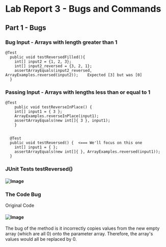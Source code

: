 # Lab Report 3 - Bugs and Commands
## Part 1 - Bugs
### Bug Input - Arrays with length greater than 1
```
@Test
  public void testReversedFilled(){ 
    int[] input2 = {1, 2, 3};
    int[] input2_reversed = {3, 2, 1};
    assertArrayEquals(input2_reversed, ArrayExamples.reversed(input2));    Expected [3] but was [0]
  }
```
### Passing Input - Arrays with lengths less than or equal to 1
```
@Test 
	public void testReverseInPlace() {
    int[] input1 = { 3 };
    ArrayExamples.reverseInPlace(input1);
    assertArrayEquals(new int[]{ 3 }, input1);
	}


  @Test
  public void testReversed() {  <=== We'll focus on this one
    int[] input1 = { };
    assertArrayEquals(new int[]{ }, ArrayExamples.reversed(input1));
  }
```
### JUnit Tests testReversed()
#### ![Image](https://bryab-edu.github.io/cse15l-lab-reports/report2files/codeShot1.PNG)
### The Code Bug
Original Code
#### ![Image](https://bryab-edu.github.io/cse15l-lab-reports/report3files/codeShot2.PNG)
The bug of the method is it incorrectly copies values from the new empty array (which are all 0) onto the parameter array. Therefore, the array's values would all be replaced by 0.

